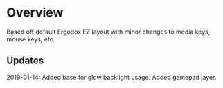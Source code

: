# Overview

Based off default Ergodox EZ layout with minor changes to media keys, mouse keys, etc. 

## Updates 
2019-01-14: Added base for glow backlight usage. Added gamepad layer.

